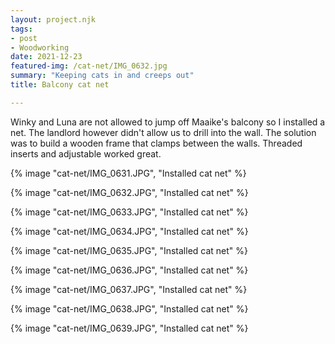 ```yaml
---
layout: project.njk
tags:
- post
- Woodworking
date: 2021-12-23
featured-img: /cat-net/IMG_0632.jpg
summary: "Keeping cats in and creeps out"
title: Balcony cat net 

---
```


Winky and Luna are not allowed to jump off Maaike's balcony so I installed a net.
The landlord however didn't allow us to drill into the wall.
The solution was to build a wooden frame that clamps between the walls.
Threaded inserts and adjustable worked great.   

{% image "cat-net/IMG_0631.JPG", "Installed cat net" %}

{% image "cat-net/IMG_0632.JPG", "Installed cat net" %}

{% image "cat-net/IMG_0633.JPG", "Installed cat net" %}

{% image "cat-net/IMG_0634.JPG", "Installed cat net" %}

{% image "cat-net/IMG_0635.JPG", "Installed cat net" %}

{% image "cat-net/IMG_0636.JPG", "Installed cat net" %}

{% image "cat-net/IMG_0637.JPG", "Installed cat net" %}

{% image "cat-net/IMG_0638.JPG", "Installed cat net" %}

{% image "cat-net/IMG_0639.JPG", "Installed cat net" %}